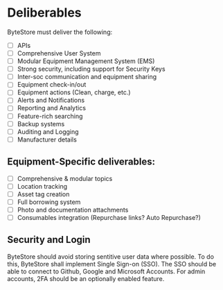 # Deliberables

ByteStore must deliver the following:

- [ ] APIs
- [ ] Comprehensive User System
- [ ] Modular Equipment Management System (EMS)
- [ ] Strong security, including support for Security Keys
- [ ] Inter-soc communication and equipment sharing
- [ ] Equipment check-in/out
- [ ] Equipment actions (Clean, charge, etc.)
- [ ] Alerts and Notifications
- [ ] Reporting and Analytics
- [ ] Feature-rich searching
- [ ] Backup systems
- [ ] Auditing and Logging
- [ ] Manufacturer details

## Equipment-Specific deliverables:
- [ ] Comprehensive & modular topics
- [ ] Location tracking
- [ ] Asset tag creation
- [ ] Full borrowing system
- [ ] Photo and documentation attachments
- [ ] Consumables integration (Repurchase links? Auto Repurchase?)

## Security and Login
ByteStore should avoid storing sentitive user data where possible.
To do this, ByteStore shall implement Single Sign-on (SSO).
The SSO should be able to connect to Github, Google and Microsoft Accounts.
For admin accounts, 2FA should be an optionally enabled feature.